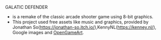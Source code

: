 GALATIC DEFENDER 
- is a remake of the classic arcade shooter game using 8-bit graphics. 
- This project used free assets like music and graphics, provided by Jonathan So(https://jonathan-so.itch.io/),KennyNL(https://kenney.nl/), Google images and [OpenGameArt](https://opengameart.org).
